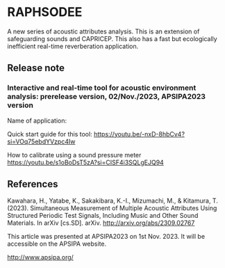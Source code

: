 # RAPHSODEE

A new series of acoustic attributes analysis. This is an extension of safeguarding sounds and CAPRICEP. This also has a fast but ecologically inefficient real-time reverberation application.

## Release note

### Interactive and real-time tool for acoustic environment analysis: prerelease version, 02/Nov./2023, APSIPA2023 version

 Name of application:

Quick start guide for this tool:
<https://youtu.be/-nxD-8hbCv4?si=VOq75ebdYVzpc4Iw>

How to calibrate using a sound pressure meter
<https://youtu.be/s1oBoDsT5zA?si=CISF4i3SQLgEJQ94>

## References

Kawahara, H., Yatabe, K., Sakakibara, K.-I., Mizumachi, M., & Kitamura, T. (2023). Simultaneous Measurement of Multiple Acoustic Attributes Using Structured Periodic Test Signals, Including Music and Other Sound Materials. In arXiv [cs.SD]. arXiv. <http://arxiv.org/abs/2309.02767>

This article was presented at APSIPA2023 on 1st Nov. 2023. It will be accessible on the APSIPA website.

<http://www.apsipa.org/>
